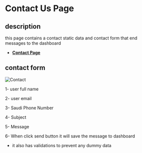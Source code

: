 # Contact Us Page

## description

this page contains a contact static data and contact form that end messages to the dashboard

- [**Contact Page**](https://insurance-client.inovola-stage.com/ContactUS)

## contact form

![Contact](/images/pages/contact.png)

1- user full name

2- user email

3- Saudi Phone Number

4- Subject

5- Message

6- When click send button it will save the message to dashboard

- it also has validations to prevent any dummy data
